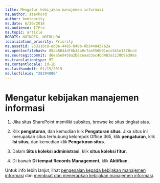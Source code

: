 ```yaml
---
title: Mengatur kebijakan manajemen informasi
ms.author: stevhord
author: bentoncity
ms.date: 6/26/2018
ms.audience: ITPro
ms.topic: article
ROBOTS: NOINDEX, NOFOLLOW
localization_priority: Priority
ms.assetid: 253110c8-ed8e-4485-b40b-0b344843762a
ms.openlocfilehash: 05ab8844df6b34a9c7ae556b91ece341e1370ccd
ms.sourcegitcommit: d6ea5e9458a2b8ceaab3ac4bd483e1130b9a398a
ms.translationtype: MT
ms.contentlocale: id-ID
ms.lasthandoff: 01/15/2019
ms.locfileid: "28294806"
---
```

# <a name="set-up-information-management-policies"></a>Mengatur kebijakan manajemen informasi

1. Jika situs SharePoint memiliki subsites, browse ke situs tingkat atas.
    
2. Klik **pengaturan**, dan kemudian klik **Pengaturan situs**. Jika situs ini merupakan situs terhubung kelompok Office 365, klik **pengaturan**, klik **Isi situs**, dan kemudian klik **Pengaturan situs**.
    
3. Dalam **Situs koleksi administrasi**, klik **situs koleksi fitur**.
    
4. Di bawah **Di tempat Records Management**, klik **Aktifkan**.
    
Untuk info lebih lanjut, lihat [pengenalan kepada kebijakan manajemen informasi](https://go.microsoft.com/fwlink/?linkid=404239) dan [membuat dan menerapkan kebijakan manajemen informasi](https://go.microsoft.com/fwlink/?linkid=2003916).
  

